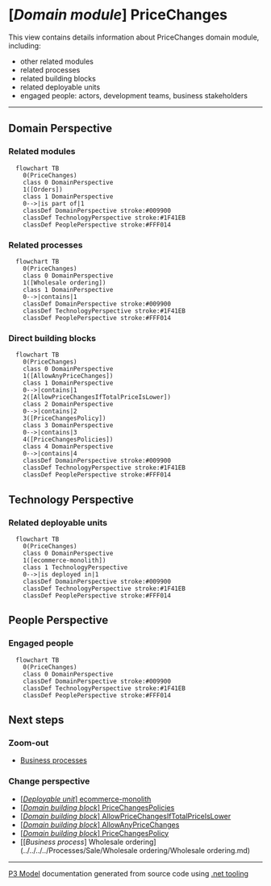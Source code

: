 ﻿
# [*Domain module*] PriceChanges

This view contains details information about PriceChanges domain module, including:
- other related modules
- related processes
- related building blocks
- related deployable units
- engaged people: actors, development teams, business stakeholders  

---



## Domain Perspective


### Related modules

```mermaid
  flowchart TB
    0(PriceChanges)
    class 0 DomainPerspective
    1([Orders])
    class 1 DomainPerspective
    0-->|is part of|1
    classDef DomainPerspective stroke:#009900
    classDef TechnologyPerspective stroke:#1F41EB
    classDef PeoplePerspective stroke:#FFF014
```

### Related processes

```mermaid
  flowchart TB
    0(PriceChanges)
    class 0 DomainPerspective
    1([Wholesale ordering])
    class 1 DomainPerspective
    0-->|contains|1
    classDef DomainPerspective stroke:#009900
    classDef TechnologyPerspective stroke:#1F41EB
    classDef PeoplePerspective stroke:#FFF014
```

### Direct building blocks

```mermaid
  flowchart TB
    0(PriceChanges)
    class 0 DomainPerspective
    1([AllowAnyPriceChanges])
    class 1 DomainPerspective
    0-->|contains|1
    2([AllowPriceChangesIfTotalPriceIsLower])
    class 2 DomainPerspective
    0-->|contains|2
    3([PriceChangesPolicy])
    class 3 DomainPerspective
    0-->|contains|3
    4([PriceChangesPolicies])
    class 4 DomainPerspective
    0-->|contains|4
    classDef DomainPerspective stroke:#009900
    classDef TechnologyPerspective stroke:#1F41EB
    classDef PeoplePerspective stroke:#FFF014
```

## Technology Perspective


### Related deployable units

```mermaid
  flowchart TB
    0(PriceChanges)
    class 0 DomainPerspective
    1([ecommerce-monolith])
    class 1 TechnologyPerspective
    0-->|is deployed in|1
    classDef DomainPerspective stroke:#009900
    classDef TechnologyPerspective stroke:#1F41EB
    classDef PeoplePerspective stroke:#FFF014
```

## People Perspective


### Engaged people

```mermaid
  flowchart TB
    0(PriceChanges)
    class 0 DomainPerspective
    classDef DomainPerspective stroke:#009900
    classDef TechnologyPerspective stroke:#1F41EB
    classDef PeoplePerspective stroke:#FFF014
```

## Next steps


### Zoom-out

- [Business processes](../../../../Business_Processes.md)

### Change perspective

- [[*Deployable unit*] ecommerce-monolith](../../../../DeployableUnits/ecommerce-monolith.md)
- [[*Domain building block*] PriceChangesPolicies](../../../../BuildingBlocks/Sales/Orders/PriceChanges/PriceChangesPolicies.md)
- [[*Domain building block*] AllowPriceChangesIfTotalPriceIsLower](../../../../BuildingBlocks/Sales/Orders/PriceChanges/AllowPriceChangesIfTotalPriceIsLower.md)
- [[*Domain building block*] AllowAnyPriceChanges](../../../../BuildingBlocks/Sales/Orders/PriceChanges/AllowAnyPriceChanges.md)
- [[*Domain building block*] PriceChangesPolicy](../../../../BuildingBlocks/Sales/Orders/PriceChanges/PriceChangesPolicy.md)
- [[*Business process*] Wholesale ordering](../../../../Processes/Sale/Wholesale ordering/Wholesale ordering.md)

---

[P3 Model](https://github.com/P3-model/P3-model) documentation generated from source code using [.net tooling](https://github.com/P3-model/P3-model-dotnet)